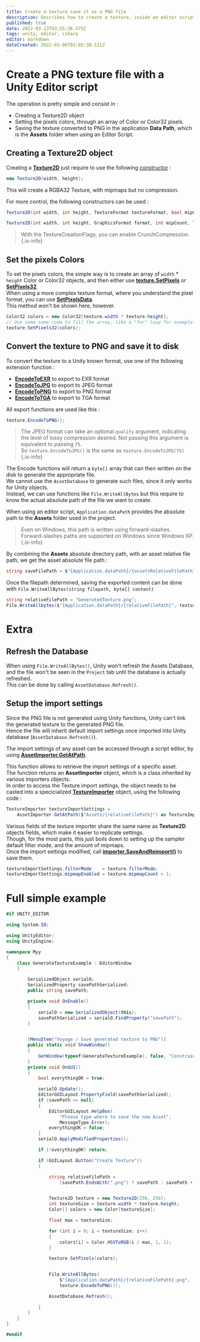 ```yaml
---
title: Create a texture save it as a PNG file
description: Describes how to create a texture, inside an editor script, and save it to PNG format. This also applies for various other formats too.
published: true
date: 2022-03-13T03:55:26.575Z
tags: unity, editor, csharp
editor: markdown
dateCreated: 2022-03-06T03:05:30.511Z
---
```


# Create a PNG texture file with a Unity Editor script

The operation is pretty simple and consist in :

* Creating a Texture2D object
* Setting the pixels colors, through an array of Color or Color32 pixels.
* Saving the texture converted to PNG in the application **Data Path**, which is the **Assets** folder when using an Editor Script.

## Creating a Texture2D object

Creating a [**Texture2D**](https://docs.unity3d.com/ScriptReference/Texture2D.html) just require to use the following [constructor](https://docs.unity3d.com/ScriptReference/Texture2D-ctor.html) :

```csharp
new Texture2D(width, height);
```

This will create a RGBA32 Texture, with mipmaps but no compression.

For more control, the following constructors can be used :

```csharp
Texture2D(int width, int height, TextureFormat textureFormat, bool mipChain, bool linear)
```

```csharp
Texture2D(int width, int height, GraphicsFormat format, int mipCount, TextureCreationFlags flags)
```

> With the TextureCreationFlags, you can enable CrunchCompression.
> {.is-info}

## Set the pixels Colors

To set the pixels colors, the simple way is to create an array of `width` * `height` Color or Color32 objects, and then either use [**texture.SetPixels**](https://docs.unity3d.com/ScriptReference/Texture2D.SetPixels.html) or [**SetPixels32**](https://docs.unity3d.com/ScriptReference/Texture2D.SetPixels32.html).  
When using a more complex texture format, where you understand the pixel format, you can use [**SetPixelsData**](https://docs.unity3d.com/ScriptReference/Texture2D.SetPixelData.html).  
This method won't be shown here, however.

```csharp
Color32 colors = new Color32[texture.width * texture.height];
// Use some some code to fill the array, like a "for" loop for example.
texture.SetPixels32(colors);
```

## Convert the texture to PNG and save it to disk

To convert the texture to a Unity known format, use one of the following extension function :
  * [**EncodeToEXR**](https://docs.unity3d.com/ScriptReference/ImageConversion.EncodeToEXR.html) to export to EXR format
  * [**EncodeToJPG**](https://docs.unity3d.com/ScriptReference/ImageConversion.EncodeToJPG.html) to export to JPEG format
  * [**EncodeToPNG**](https://docs.unity3d.com/ScriptReference/ImageConversion.EncodeToPNG.html) to export to PNG format
  * [**EncodeToTGA**](https://docs.unity3d.com/ScriptReference/ImageConversion.EncodeToTGA.html) to export to TGA format
  
All export functions are used like this :

```csharp
texture.EncodeToPNG();
```

> The JPEG format can take an optional `quality` argument, indicating the level of lossy compression desired. Not passing this argument is equivalent to passing `75`.  
> So  `texture.EncodeToJPG()` is the same as `texture.EncodeToJPG(75)`
{.is-info}


The Encode functions will return a `byte[]` array that can then written on the disk to generate the appropriate file.  
We cannot use the `AssetDatabase` to generate such files, since it only works for Unity objects.  
Instead, we can use functions like `File.WriteAllBytes` but this require to know the actual absolute path of the file we want to create.

When using an editor script, `Application.dataPath` provides the absolute path to the **Assets** folder used in the project.

> Even on Windows, this path is written using forward-slashes.  
> Forward-slashes paths are supported on Windows since Windows XP.
{.is-info}

By combining the **Assets** absolute directory path, with an asset relative file path, we get the asset absolute file path :

```csharp
string saveFilePath = $"{Application.dataPath}/{assetsRelativeFilePath}"
```

Once the filepath determined, saving the exported content can be done with `File.WriteAllBytes(string filepath, byte[] content)`

```csharp
string relativeFilePath = "GeneratedTexture.png";
File.WriteAllbytes($"{Application.dataPath}/{relativeFilePath}", texture.EncodeToPNG());
```

# Extra

## Refresh the Database

When using `File.WriteAllBytes()`, Unity won't refresh the Assets Database, and the file won't be seen in the `Project` tab until the database is actually refreshed.  
This can be done by calling `AssetDatabase.Refresh()`.

## Setup the import settings

Since the PNG file is not generated using Unity functions, Unity can't link the generated texture to the generated PNG file.  
Hence the file will inherit default import settings once imported into Unity database (`AssetDatabase.Refresh()`).

The import settings of any asset can be accessed through a script editor, by using [**AssetImporter.GetAtPath**](https://docs.unity3d.com/ScriptReference/AssetImporter.GetAtPath.html).

This function allows to retrieve the import settings of a specific asset.  
The function returns an **AssetImporter** object, which is a class inherited by various importers objects.  
In order to access the Texture import settings, the object needs to be casted into a specicialized [**TextureImporter**](https://docs.unity3d.com/ScriptReference/TextureImporter.html) object, using the following code :

```csharp
TextureImporter textureImportSettings =
    AssetImporter.GetAtPath($"Assets/{relativeFilePath}") as TextureImporter;
```

Various fields of the texture importer share the same name as **Texture2D** objects fields, which make it easier to replicate settings.  
Though, for the most parts, this just boils down to setting up the sampler default filter mode, and the amount of mipmaps.  
Once the import settings modified, call [**importer.SaveAndReimport()**](https://docs.unity3d.com/ScriptReference/AssetImporter.SaveAndReimport.html) to save them.

```csharp
textureImportSettings.filterMode    = texture.filterMode;
textureImportSettings.mipmapEnabled = texture.mipmapCount > 1;
```

# Full simple example

```csharp
#if UNITY_EDITOR

using System.IO;

using UnityEditor;
using UnityEngine;

namespace Myy
{
    class GenerateTextureExample : EditorWindow
    {

        SerializedObject serialO;
        SerializedProperty savePathSerialized;
        public string savePath;

        private void OnEnable()
        {
            serialO = new SerializedObject(this);
            savePathSerialized = serialO.FindProperty("savePath");
        }


        [MenuItem("Voyage / Save generated texture to PNG")]
        public static void ShowWindow()
        {
            GetWindow(typeof(GenerateTextureExample), false, "Constraints");
        }
        private void OnGUI()
        {
            bool everythingOK = true;

            serialO.Update();
            EditorGUILayout.PropertyField(savePathSerialized);
            if (savePath == null)
            {
                EditorGUILayout.HelpBox(
                    "Please type where to save the new Asset",
                    MessageType.Error);
                everythingOK = false;
            }
            serialO.ApplyModifiedProperties();

            if (!everythingOK) return;

            if (GUILayout.Button("Create Texture"))
            {

                string relativeFilePath =
                    (savePath.EndsWith(".png") ? savePath : savePath + ".png");


                Texture2D texture = new Texture2D(256, 256);
                int textureSize = texture.width * texture.height;
                Color[] colors = new Color[textureSize];

                float max = textureSize;

                for (int i = 0; i < textureSize; i++)
                {
                    colors[i] = Color.HSVToRGB(i / max, 1, 1);
                }

                texture.SetPixels(colors);


                File.WriteAllBytes(
                    $"{Application.dataPath}/{relativeFilePath}.png",
                    texture.EncodeToPNG());

                AssetDatabase.Refresh();

            }
        }
    }
}

#endif
```